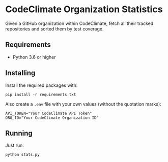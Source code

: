# CodeClimate Organization Statistics

Given a GitHub organization within CodeClimate, fetch all their tracked repositories and sorted them by test coverage.

## Requirements

- Python 3.6 or higher

## Installing

Install the required packages with:

```shell
pip install -r requirements.txt
```

Also create a `.env` file with your own values (without the quotation marks):

```shell
API_TOKEN="Your CodeClimate API Token"
ORG_ID="Your CodeClimate Organization ID"
```

## Running

Just run:

```shell
python stats.py
```
